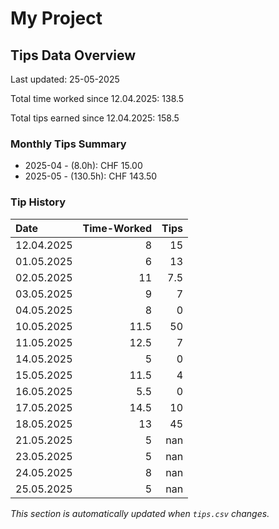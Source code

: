 # My Project

## Tips Data Overview
Last updated: 25-05-2025

Total time worked since 12.04.2025: 138.5

Total tips earned since 12.04.2025: 158.5

### Monthly Tips Summary
- 2025-04 - (8.0h): CHF 15.00
- 2025-05 - (130.5h): CHF 143.50

### Tip History
| Date       |   Time-Worked |   Tips |
|:-----------|--------------:|-------:|
| 12.04.2025 |           8   |   15   |
| 01.05.2025 |           6   |   13   |
| 02.05.2025 |          11   |    7.5 |
| 03.05.2025 |           9   |    7   |
| 04.05.2025 |           8   |    0   |
| 10.05.2025 |          11.5 |   50   |
| 11.05.2025 |          12.5 |    7   |
| 14.05.2025 |           5   |    0   |
| 15.05.2025 |          11.5 |    4   |
| 16.05.2025 |           5.5 |    0   |
| 17.05.2025 |          14.5 |   10   |
| 18.05.2025 |          13   |   45   |
| 21.05.2025 |           5   |  nan   |
| 23.05.2025 |           5   |  nan   |
| 24.05.2025 |           8   |  nan   |
| 25.05.2025 |           5   |  nan   |

*This section is automatically updated when `tips.csv` changes.*
